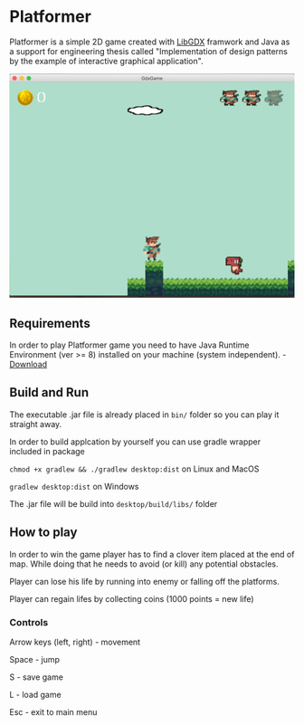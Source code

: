 # Platformer

Platformer is a simple 2D game created with [LibGDX](https://libgdx.badlogicgames.com) framwork and Java as a support for engineering thesis called "Implementation of design patterns by the example of interactive graphical application".

![screenshot](https://github.com/gosu94/Platformer/raw/master/screenshot.png)

## Requirements

In order to play Platformer game you need to have Java Runtime Environment (ver >= 8) installed on your machine (system independent). - [Download](http://www.oracle.com/technetwork/java/javase/downloads/jre8-downloads-2133155.html)

## Build and Run

The executable .jar file is already placed in `bin/` folder so you can play it straight away.

In order to build applcation by yourself you can use gradle wrapper included in package

`chmod +x gradlew && ./gradlew desktop:dist` on Linux and MacOS

`gradlew desktop:dist` on Windows

The .jar file will be build into `desktop/build/libs/` folder

## How to play

In order to win the game player has to find a clover item placed at the end of map. While doing that he needs to avoid (or kill) any potential obstacles.

Player can lose his life by running into enemy or falling off the platforms.

Player can regain lifes by collecting coins (1000 points = new life)

### Controls

Arrow keys (left, right) - movement

Space - jump

S - save game

L - load game

Esc - exit to main menu
